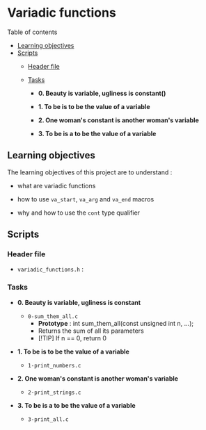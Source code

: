 # Variadic functions

Table of contents

* [Learning objectives](#learningobjectives)
* [Scripts](#scripts)
	* [Header file](#headerfile)
	* [Tasks](#tasks)

	  * **0. Beauty is variable, ugliness is constant()**

	  * **1. To be is to be the value of a variable**

	  * **2. One woman's constant is another woman's variable**

	  * **3. To be is a to be the value of a variable**

## Learning objectives

The learning objectives of this project are to understand :

* what are variadic functions

* how to use `va_start`, `va_arg` and `va_end` macros

* why and how to use the `cont` type qualifier


## Scripts

### Header file

* `variadic_functions.h` : 

### Tasks

* **0. Beauty is variable, ugliness is constant**

  * `0-sum_them_all.c`
	* **Prototype** : int sum_them_all(const unsigned int n, ...);
	* Returns the sum of all its parameters
	* [!TIP] If n == 0, return 0

* **1. To be is to be the value of a variable**

  * `1-print_numbers.c`

* **2. One woman's constant is another woman's variable**

  * `2-print_strings.c`

* **3. To be is a to be the value of a variable**

  * `3-print_all.c`



